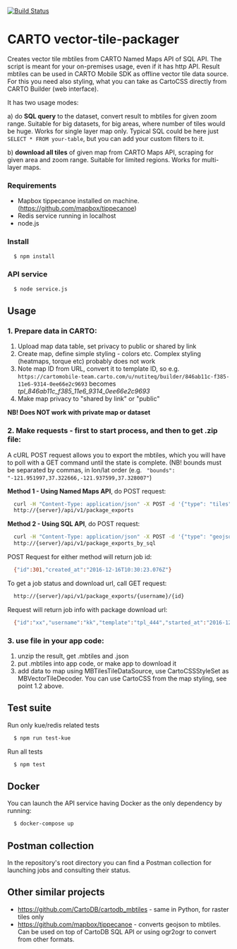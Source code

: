 [![Build Status](https://travis-ci.org/CartoDB/mobile-tile-packager.svg?branch=master)](https://travis-ci.org/CartoDB/mobile-tile-packager)

# CARTO vector-tile-packager

Creates vector tile mbtiles from CARTO Named Maps API of SQL API. The script is meant for your on-premises usage, even if it has http API. Result mbtiles can be used in CARTO Mobile SDK as offline vector tile data source. For this you need also styling, what you can take as CartoCSS directly from CARTO Builder (web interface).

It has two usage modes:

a) do **SQL query** to the dataset, convert result to mbtiles for given zoom range. Suitable for big datasets, for big areas, where number of tiles would be huge. Works for single layer map only. Typical SQL could be here just `SELECT * FROM your-table`, but you can add your custom filters to it.

b) **download all tiles** of given map from CARTO Maps API, scraping for given area and zoom range. Suitable for limited regions. Works for multi-layer maps.


### Requirements
- Mapbox tippecanoe installed on machine. (https://github.com/mapbox/tippecanoe)
- Redis service running in localhost
- node.js

### Install
```sh
  $ npm install
```

### API service
```sh
  $ node service.js
```

## Usage
### 1. Prepare data in CARTO:
1. Upload map data table, set privacy to public or shared by link
2. Create map, define simple styling - colors etc. Complex styling (heatmaps, torque etc) probably does not work
3. Note map ID from URL, convert it to template ID, so e.g. `https://cartomobile-team.carto.com/u/nutiteq/builder/846ab11c-f385-11e6-9314-0ee66e2c9693` becomes *tpl_846ab11c_f385_11e6_9314_0ee66e2c9693*
3. Make map privacy to "shared by link" or "public"

**NB! Does NOT work with private map or dataset**

### 2. Make requests - first to start process, and then to get .zip file:

A cURL POST request allows you to export the mbtiles, which you will have to poll with a GET command until the state is complete.
(NB! bounds must be separated by commas, in lon/lat order (e.g. ` "bounds": "-121.951997,37.322666,-121.937599,37.328007"`)

**Method 1 - Using Named Maps API**, do POST request:
```sh
  curl -H "Content-Type: application/json" -X POST -d '{"type": "tiles", "data": {"username": "{username}", "template":"{template}", "minzoom": 10, "maxzoom": 18, "bounds": "{bounds}"}}'
  http://{server}/api/v1/package_exports
```

**Method 2 - Using SQL API**, do POST request:
```sh
  curl -H "Content-Type: application/json" -X POST -d '{"type": "geojson", "data": {"username": "{username}", "template":"{template}", "sql": "{sql}", "minzoom": 10, "maxzoom": 18}}'
  http://{server}/api/v1/package_exports_by_sql
```

POST Request for either method will return job id:
```sh
  {"id":301,"created_at":"2016-12-16T10:30:23.076Z"}
```

To get a job status and download url, call GET request:
```sh
  http://{server}/api/v1/package_exports/{username}/{id}
```

Request will return job info with package download url:
```sh
  {"id":"xx","username":"kk","template":"tpl_444","started_at":"2016-12-16T09:20:25.459Z","duration":"00:00:10.9","download_url":"zz"}
```

### 3. use file in your app code:
1. unzip the result, get .mbtiles and .json
2. put .mbtiles into app code, or make app to download it
4. add data to map using MBTilesTileDataSource, use CartoCSSStyleSet as MBVectorTileDecoder. You can use CartoCSS from the map styling, see point 1.2 above.

## Test suite

Run only kue/redis related tests
```sh
  $ npm run test-kue
```

Run all tests
```sh
  $ npm test
```

## Docker
You can launch the API service having Docker as the only dependency by running:
```sh
  $ docker-compose up
```

## Postman collection
In the repository's root directory you can find a Postman collection for launching jobs and consulting their status.

## Other similar projects
* https://github.com/CartoDB/cartodb_mbtiles - same in Python, for raster tiles only
* https://github.com/mapbox/tippecanoe - converts geojson to mbtiles. Can be used on top of CartoDB SQL API or using ogr2ogr to convert from other formats.
